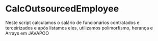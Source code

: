 # CalcOutsourcedEmployee
Neste script calculamos o salário de funcionários contratados e terceirizados e após listamos eles, utilizamos polimorfismo, herança e Arrays em JAVAPOO
